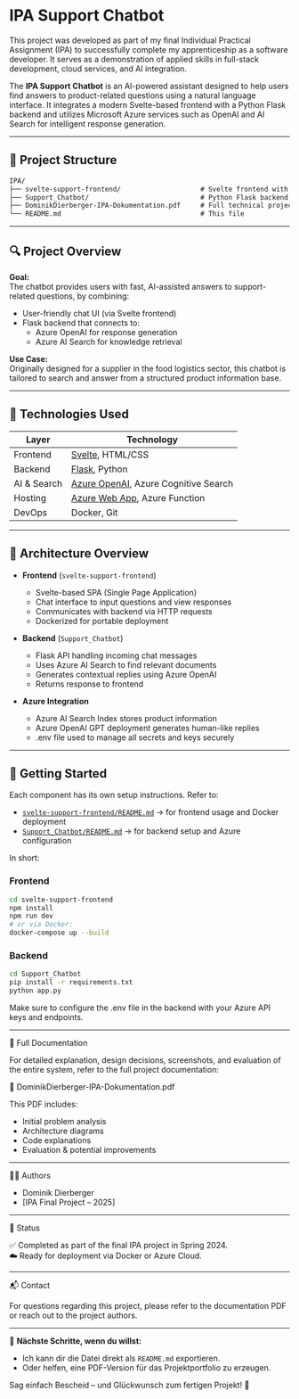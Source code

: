 
# IPA Support Chatbot

This project was developed as part of my final Individual Practical Assignment (IPA) to successfully complete my apprenticeship as a software developer. It serves as a demonstration of applied skills in full-stack development, cloud services, and AI integration.

The **IPA Support Chatbot** is an AI-powered assistant designed to help users find answers to product-related questions using a natural language interface. It integrates a modern Svelte-based frontend with a Python Flask backend and utilizes Microsoft Azure services such as OpenAI and AI Search for intelligent response generation.

---

## 📌 Project Structure


```html
IPA/
├── svelte-support-frontend/                    # Svelte frontend with chat interface  
├── Support_Chatbot/                            # Python Flask backend with Azure OpenAI + Search integration  
├── DominikDierberger-IPA-Dokumentation.pdf     # Full technical project documentation  
└── README.md                                   # This file  
```
---

## 🔍 Project Overview

**Goal:**  
The chatbot provides users with fast, AI-assisted answers to support-related questions, by combining:  
- User-friendly chat UI (via Svelte frontend)  
- Flask backend that connects to:  
  - Azure OpenAI for response generation  
  - Azure AI Search for knowledge retrieval  

**Use Case:**  
Originally designed for a supplier in the food logistics sector, this chatbot is tailored to search and answer from a structured product information base.

---

## 🧱 Technologies Used

| Layer       | Technology                                                                                                 |
|-------------|------------------------------------------------------------------------------------------------------------|
| Frontend    | [Svelte](https://svelte.dev/), HTML/CSS                                                                    |
| Backend     | [Flask](https://flask.palletsprojects.com/), Python                                                        |
| AI & Search | [Azure OpenAI](https://learn.microsoft.com/en-us/azure/cognitive-services/openai/), Azure Cognitive Search |
| Hosting     | [Azure Web App](https://azure.microsoft.com/en-us/products/app-service/), Azure Function                   |
| DevOps      | Docker, Git                                                                                                |

---

## 🧠 Architecture Overview

- **Frontend** (`svelte-support-frontend`)  
  - Svelte-based SPA (Single Page Application)  
  - Chat interface to input questions and view responses  
  - Communicates with backend via HTTP requests  
  - Dockerized for portable deployment  

- **Backend** (`Support_Chatbot`)  
  - Flask API handling incoming chat messages  
  - Uses Azure AI Search to find relevant documents  
  - Generates contextual replies using Azure OpenAI  
  - Returns response to frontend  

- **Azure Integration**  
  - Azure AI Search Index stores product information  
  - Azure OpenAI GPT deployment generates human-like replies  
  - .env file used to manage all secrets and keys securely  

---

## 🚀 Getting Started

Each component has its own setup instructions. Refer to:

- [`svelte-support-frontend/README.md`](./svelte-support-frontend/README.md) → for frontend usage and Docker deployment  
- [`Support_Chatbot/README.md`](./Support_Chatbot/README.md) → for backend setup and Azure configuration  

In short:

### Frontend
```bash
cd svelte-support-frontend
npm install
npm run dev
# or via Docker:
docker-compose up --build
```

### Backend
```bash
cd Support_Chatbot
pip install -r requirements.txt
python app.py
```

Make sure to configure the .env file in the backend with your Azure API keys and endpoints.

---

📄 Full Documentation

For detailed explanation, design decisions, screenshots, and evaluation of the entire system, refer to the full project documentation:

📎 DominikDierberger-IPA-Dokumentation.pdf

This PDF includes:  
- Initial problem analysis  
- Architecture diagrams  
- Code explanations  
- Evaluation & potential improvements  

---

👨‍💻 Authors  
- Dominik Dierberger  
- [IPA Final Project – 2025]  

---

🏁 Status

✅ Completed as part of the final IPA project in Spring 2024.  
☁️ Ready for deployment via Docker or Azure Cloud.  

---

📬 Contact

For questions regarding this project, please refer to the documentation PDF or reach out to the project authors.

---

🔧 **Nächste Schritte, wenn du willst:**  
- Ich kann dir die Datei direkt als `README.md` exportieren.  
- Oder helfen, eine PDF-Version für das Projektportfolio zu erzeugen.  

Sag einfach Bescheid – und Glückwunsch zum fertigen Projekt! 💪